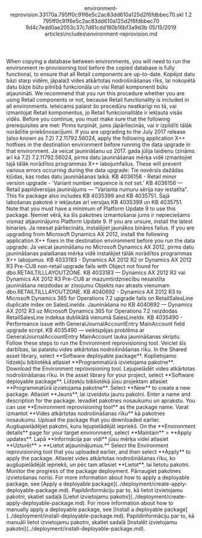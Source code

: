 <?xml version="1.0" encoding="UTF-8"?>
<xliff xmlns:logoport="urn:logoport:xliffeditor:xliff-extras:1.0" xmlns:tilt="urn:logoport:xliffeditor:tilt-non-translatables:1.0" xmlns:xsi="http://www.w3.org/2001/XMLSchema-instance" xmlns="urn:oasis:names:tc:xliff:document:1.2" xmlns:xliffext="urn:microsoft:content:schema:xliffextensions" version="1.2" xsi:schemaLocation="urn:oasis:names:tc:xliff:document:1.2 xliff-core-1.2-transitional.xsd">
  <file datatype="xml" source-language="en-US" original="environment-reprovision.md" target-language="lv-LV">
    <header>
      <tool tool-company="Microsoft" tool-version="1.0-7889195" tool-name="mdxliff" tool-id="mdxliff"/>
      <xliffext:skl_file_name>environment-reprovision.33170a.795ff0c91f6e5c2ac83dd610a125d2f6fdbbec70.skl</xliffext:skl_file_name>
      <xliffext:version>1.2</xliffext:version>
      <xliffext:ms.openlocfilehash>795ff0c91f6e5c2ac83dd610a125d2f6fdbbec70</xliffext:ms.openlocfilehash>
      <xliffext:ms.sourcegitcommit>9d4c7edd0ae2053c37c7d81cdd180b16bf3a9d3b</xliffext:ms.sourcegitcommit>
      <xliffext:ms.lasthandoff>05/15/2019</xliffext:ms.lasthandoff>
      <xliffext:ms.openlocfilepath>articles\includes\environment-reprovision.md</xliffext:ms.openlocfilepath>
    </header>
    <body>
      <group extype="content" id="content">
        <trans-unit xml:space="preserve" translate="yes" id="101">
          <source>When copying a database between environments, you will need to run the environment re-provisioning tool before the copied database is fully functional, to ensure that all Retail components are up-to-date.</source>
        <target logoport:matchpercent="101" state="translated" state-qualifier="leveraged-tm">Kopējot datu bāzi starp vidēm, jāpalaiž vides atkārtotas nodrošināšanas rīks, lai nokopētā datu bāze būtu pilnībā funkcionāla un visi Retail komponenti būtu atjaunināti.</target></trans-unit>
        <trans-unit xml:space="preserve" translate="yes" id="102">
          <source>We recommend that you run this procedure whether you are using Retail components or not, because Retail functionality is included in all environments.</source>
        <target logoport:matchpercent="101" state="translated" state-qualifier="leveraged-tm">Ieteicams palaist šo procedūru neatkarīgi no tā, vai izmantojat Retail komponentus, jo Retail funkcionalitāte ir iekļauta visās vidēs.</target></trans-unit>
        <trans-unit xml:space="preserve" translate="yes" id="103">
          <source>Before you continue, you must make sure that the following prerequisites are met:</source>
        <target logoport:matchpercent="101" state="translated" state-qualifier="leveraged-tm">Pirms turpināt, jums jāpārliecinās, vai ir izpildīti tālāk norādītie priekšnosacījumi.</target></trans-unit>
        <trans-unit xml:space="preserve" translate="yes" id="104">
          <source>If you are upgrading to the July 2017 release (also known as 7.2) 7.2.11792.56024, apply the following application X++ hotfixes in the destination environment before running the data upgrade in that environment.</source>
        <target logoport:matchpercent="101" state="translated" state-qualifier="leveraged-tm">Ja veicat jaunināšanu uz 2017. gada jūlija laidienu (zināms arī kā 7.2) 7.2.11792.56024, pirms datu jaunināšanas mērķa vidē izmantojiet tajā tālāk norādītos programmas X++ labojumfailus.</target></trans-unit>
        <trans-unit xml:space="preserve" translate="yes" id="105">
          <source>These will prevent various errors occurring during the data upgrade:</source>
        <target logoport:matchpercent="101" state="translated" state-qualifier="leveraged-tm">Tie novērsīs dažādas kļūdas, kas rodas datu jaunināšanas laikā.</target></trans-unit>
        <trans-unit xml:space="preserve" translate="yes" id="106">
          <source>KB 4036156 - Retail minor version upgrade - 'Variant number sequence is not set.'</source>
        <target logoport:matchpercent="101" state="translated" state-qualifier="leveraged-tm">KB 4036156 — Retail papildversijas jauninājums — "Varianta numuru sērija nav iestatīta".</target></trans-unit>
        <trans-unit xml:space="preserve" translate="yes" id="107">
          <source>This fix package also includes KB 4035399 and KB 4035751.</source>
        <target logoport:matchpercent="101" state="translated" state-qualifier="leveraged-tm">Šajā labošanas pakotnē ir iekļautas arī versijas KB 4035399 un KB 4035751.</target></trans-unit>
        <trans-unit xml:space="preserve" translate="yes" id="108">
          <source>Note that you must have a minimum of Platform Update 9 to use this package.</source>
        <target logoport:matchpercent="101" state="translated" state-qualifier="leveraged-tm">Ņemiet vērā, ka šīs pakotnes izmantošanai jums ir nepieciešams vismaz atjauninājums Platform Update 9.</target></trans-unit>
        <trans-unit xml:space="preserve" translate="yes" id="109">
          <source>If you are unsure, install the latest binaries.</source>
        <target logoport:matchpercent="101" state="translated" state-qualifier="leveraged-tm">Ja neesat pārliecināts, instalējiet jaunākos bināros failus.</target></trans-unit>
        <trans-unit xml:space="preserve" translate="yes" id="110">
          <source>If you are upgrading from Microsoft Dynamics AX 2012, install the following application X++ fixes in the destination environment before you run the data upgrade:</source>
        <target logoport:matchpercent="101" state="translated" state-qualifier="leveraged-tm">Ja veicat jaunināšanu no Microsoft Dynamics AX 2012, pirms datu jaunināšanas palaišanas mērķa vidē instalējiet tālāk norādītos programmas X++ labojumus.</target></trans-unit>
        <trans-unit xml:space="preserve" translate="yes" id="111">
          <source>KB 4033183 - Dynamics AX 2012 R2 or Dynamics AX 2012 R3 Pre-CU8 non-retail upgrade fails with Object not found for dbo.RETAILTILLLAYOUTZONE.</source>
        <target logoport:matchpercent="101" state="translated" state-qualifier="leveraged-tm">KB 4033183 — Dynamics AX 2012 R2 vai Dynamics AX 2012 R3 Pre-CU8 ar mazumtirdzniecību nesaistīta jaunināšana neizdodas ar ziņojumu Objekts nav atrasts vienumam dbo.RETAILTILLLAYOUTZONE.</target></trans-unit>
        <trans-unit xml:space="preserve" translate="yes" id="112">
          <source>KB 4040692 - Dynamics AX 2012 R3 to Microsoft Dynamics 365 for Operations 7.2 upgrade fails on RetailSalesLine duplicate index on SalesLineIdx.</source>
        <target logoport:matchpercent="101" state="translated" state-qualifier="leveraged-tm">Jaunināšana no KB 4040692 — Dynamics AX 2012 R3 uz Microsoft Dynamics 365 for Operations 7.2 neizdodas RetailSalesLine indeksa dublikātā vienumā SalesLineIdx.</target></trans-unit>
        <trans-unit xml:space="preserve" translate="yes" id="113">
          <source>KB 4035490 - Performance issue with GeneralJournalAccountEntry MainAccount field upgrade script.</source>
        <target logoport:matchpercent="101" state="translated" state-qualifier="leveraged-tm">KB 4035490 — veiktspējas problēma ar GeneralJournalAccountEntry MainAccount lauka jaunināšanas skriptu.</target></trans-unit>
        <trans-unit xml:space="preserve" translate="yes" id="114">
          <source>Follow these steps to run the Environment reprovisioning tool.</source>
        <target logoport:matchpercent="101" state="translated" state-qualifier="leveraged-tm">Veiciet šīs darbības, lai palaistu vides atkārtotas nodrošināšanas rīku.</target></trans-unit>
        <trans-unit xml:space="preserve" translate="yes" id="115">
          <source>In the Shared asset library, select <bpt id="p1">**</bpt>Software deployable package<ept id="p1">**</ept>.</source>
        <target logoport:matchpercent="101" state="translated" state-qualifier="leveraged-tm">Koplietojamo līdzekļu bibliotēkā atlasiet <bpt id="p1">**</bpt>Programmatūrā izvietojama pakotne<ept id="p1">**</ept>.</target></trans-unit>
        <trans-unit xml:space="preserve" translate="yes" id="116">
          <source>Download the Environment reprovisioning tool.</source>
        <target logoport:matchpercent="101" state="translated" state-qualifier="leveraged-tm">Lejupielādēt vides atkārtotas nodrošināšanas rīku.</target></trans-unit>
        <trans-unit xml:space="preserve" translate="yes" id="117">
          <source>In the asset library for your project, select <bpt id="p1">**</bpt>Software deployable package<ept id="p1">**</ept>.</source>
        <target logoport:matchpercent="101" state="translated" state-qualifier="leveraged-tm">Līdzekļu bibliotēkā jūsu projektam atlasiet <bpt id="p1">**</bpt>Programmatūrā izvietojama pakotne<ept id="p1">**</ept>.</target></trans-unit>
        <trans-unit xml:space="preserve" translate="yes" id="118">
          <source>Select <bpt id="p1">**</bpt>New<ept id="p1">**</ept> to create a new package.</source>
        <target logoport:matchpercent="101" state="translated" state-qualifier="leveraged-tm">Atlasiet <bpt id="p1">**</bpt>Jauns<ept id="p1">**</ept>, lai izveidotu jaunu pakotni.</target></trans-unit>
        <trans-unit xml:space="preserve" translate="yes" id="119">
          <source>Enter a name and description for the package.</source>
        <target logoport:matchpercent="101" state="translated" state-qualifier="leveraged-tm">Ievadiet pakotnes nosaukumu un aprakstu.</target></trans-unit>
        <trans-unit xml:space="preserve" translate="yes" id="120">
          <source>You can use <bpt id="p1">**</bpt>Environment reprovisioning tool<ept id="p1">**</ept> as the package name.</source>
        <target logoport:matchpercent="101" state="translated" state-qualifier="leveraged-tm">Varat izmantot <bpt id="p1">**</bpt>Vides atkārtotas nodrošināšanas rīku<ept id="p1">**</ept> kā pakotnes nosaukumu.</target></trans-unit>
        <trans-unit xml:space="preserve" translate="yes" id="121">
          <source>Upload the package that you downloaded earlier.</source>
        <target logoport:matchpercent="101" state="translated" state-qualifier="leveraged-tm">Augšupielādējiet pakotni, kuru lejupielādējāt iepriekš.</target></trans-unit>
        <trans-unit xml:space="preserve" translate="yes" id="122">
          <source>On the <bpt id="p1">**</bpt>Environment details<ept id="p1">**</ept> page for your target environment, select <bpt id="p2">**</bpt>Maintain<ept id="p2">**</ept><ph id="ph1"> &gt; </ph><bpt id="p3">**</bpt>Apply updates<ept id="p3">**</ept>.</source>
        <target logoport:matchpercent="101" state="translated" state-qualifier="leveraged-tm">Lapā <bpt id="p1">**</bpt>Informācija par vidi<ept id="p1">**</ept> jūsu mērķa videi atlasiet <bpt id="p2">**</bpt>Uzturēt<ept id="p2">**</ept><ph id="ph1"> &gt; </ph><bpt id="p3">**</bpt>Lietot atjauninājumus.<ept id="p3">**</ept></target></trans-unit>
        <trans-unit xml:space="preserve" translate="yes" id="123">
          <source>Select the Environment reprovisioning tool that you uploaded earlier, and then select <bpt id="p1">**</bpt>Apply<ept id="p1">**</ept> to apply the package.</source>
        <target logoport:matchpercent="101" state="translated" state-qualifier="leveraged-tm">Atlasiet vides atkārtotas nodrošināšanas rīku, ko augšupielādējāt iepriekš, un pēc tam atlasiet <bpt id="p1">**</bpt>Lietot<ept id="p1">**</ept>, lai lietotu pakotni.</target></trans-unit>
        <trans-unit xml:space="preserve" translate="yes" id="124">
          <source>Monitor the progress of the package deployment.</source>
        <target logoport:matchpercent="101" state="translated" state-qualifier="leveraged-tm">Pārraugiet pakotnes izvietošanas norisi.</target></trans-unit>
        <trans-unit xml:space="preserve" translate="yes" id="125">
          <source>For more information about how to apply a deployable package, see <bpt id="p1">[</bpt>Apply a deployable package<ept id="p1">](../deployment/create-apply-deployable-package.md)</ept>.</source>
        <target logoport:matchpercent="101" state="translated" state-qualifier="leveraged-tm">Papildinformāciju par to, kā lietot izvietojamu pakotni, skatiet sadaļā <bpt id="p1">[</bpt>Lietot izvietojamu pakotni<ept id="p1">](../deployment/create-apply-deployable-package.md)</ept>.</target></trans-unit>
        <trans-unit xml:space="preserve" translate="yes" id="126">
          <source>For more information about how to manually apply a deployable package, see <bpt id="p1">[</bpt>Install a deployable package<ept id="p1">](../deployment/install-deployable-package.md)</ept>.</source>
        <target logoport:matchpercent="101" state="translated" state-qualifier="leveraged-tm">Papildinformāciju par to, kā manuāli lietot izvietojamu pakotni, skatiet sadaļā <bpt id="p1">[</bpt>Instalēt izvietojamu pakotni<ept id="p1">](../deployment/install-deployable-package.md)</ept>.</target></trans-unit>
      </group>
    </body>
  </file>
</xliff>